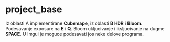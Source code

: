 # project_base

Iz oblasti A implementirane **Cubemape**, iz oblasti **B HDR** i **Bloom**.
Podesavanje exposure na **E** i **Q**.
Bloom ukljucivanje i iksljucivanje na dugme **SPACE**.
U Imgui je moguce podesavati jos neke delove programa.


